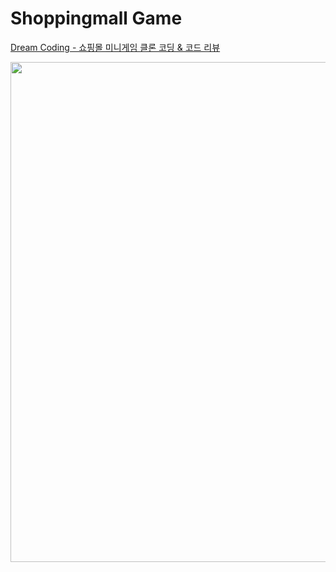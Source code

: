 # Shoppingmall Game
[Dream Coding - 쇼핑몰 미니게임 클론 코딩 & 코드 리뷰](https://academy.dream-coding.com/courses/mini-shopping)

<img src="./shoppingmall.gif"  width="800"/>
